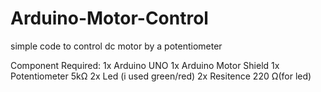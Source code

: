 # Arduino-Motor-Control
simple code to control dc motor by a potentiometer

Component Required:
1x Arduino UNO
1x Arduino Motor Shield
1x Potentiometer 5kΩ
2x Led (i used green/red)
2x Resitence 220 Ω(for led)
